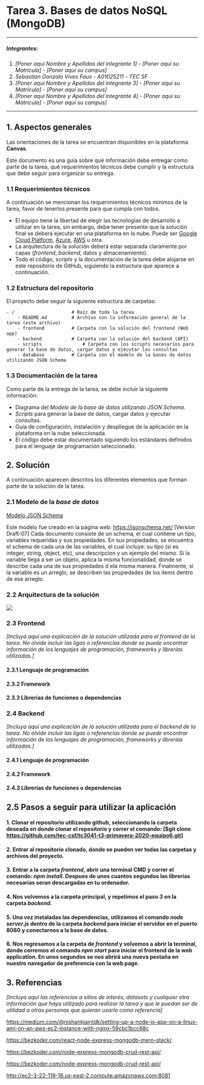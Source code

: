# Tarea 3. Bases de datos NoSQL (MongoDB)

---

##### Integrantes:
1. *[Poner aquí Nombre y Apellidos del integrante 1]* - *[Poner aquí su Matrícula]* - *[Poner aquí su campus]*
2. *Sebastian Gonzalo Vives Faus* - *A01025211* - *TEC SF*
3. *[Poner aquí Nombre y Apellidos del integrante 3]* - *[Poner aquí su Matrícula]* - *[Poner aquí su campus]*
4. *[Poner aquí Nombre y Apellidos del integrante 4]* - *[Poner aquí su Matrícula]* - *[Poner aquí su campus]*

---
## 1. Aspectos generales

Las orientaciones de la tarea se encuentran disponibles en la plataforma **Canvas**.

Este documento es una guía sobre qué información debe entregar como parte de la tarea, qué requerimientos técnicos debe cumplir y la estructura que debe seguir para organizar su entrega.


### 1.1 Requerimientos técnicos

A continuación se mencionan los requerimientos técnicos mínimos de la tarea, favor de tenerlos presente para que cumpla con todos.

* El equipo tiene la libertad de elegir las tecnologías de desarrollo a utilizar en la tarea, sin embargo, debe tener presente que la solución final se deberá ejecutar en una plataforma en la nube. Puede ser  [Google Cloud Platform](https://cloud.google.com/?hl=es), [Azure](https://azure.microsoft.com/en-us/), [AWS](https://aws.amazon.com/es/free/) u otra.
* La arquitectura de la solución deberá estar separada claramente por capas (*frontend*, *backend*, datos y almacenamiento).
* Todo el código, *scripts* y la documentación de la tarea debe alojarse en este repositorio de GitHub, siguiendo la estructura que aparece a continuación.

### 1.2 Estructura del repositorio

El proyecto debe seguir la siguiente estructura de carpetas:
```
- / 			        # Raíz de toda la tarea
    - README.md			# Archivo con la información general de la tarea (este archivo)
    - frontend			# Carpeta con la solución del frontend (Web app)
    - backend			# Carpeta con la solución del backend (API)
    - scripts		        # Carpeta con los scripts necesarios para generar la base de datos, cargar datos y ejecutar las consultas
    - database			# Carpeta con el modelo de la bases de datos utilizando JSON Schema

```

### 1.3 Documentación de la tarea

Como parte de la entrega de la tarea, se debe incluir la siguiente información:

* Diagrama del *Modelo de la base de datos utilizando JSON Schema*.
* *Scripts* para generar la base de datos, cargar datos y ejecutar consultas.
* Guía de configuración, instalación y despliegue de la aplicación en la plataforma en la nube  seleccionada.
* El código debe estar documentado siguiendo los estándares definidos para el lenguaje de programación seleccionado.

## 2. Solución

A continuación aparecen descritos los diferentes elementos que forman parte de la solución de la tarea.

### 2.1 Modelo de la *base de datos* 

[Modelo JSON Schema](database/DatabaseJsonScheme.json)

Este modelo fue creado en la página web: https://jsonschema.net/ [Version Draft-07]
Cada documento consiste de un schema, el cual contiene un tipo, variables requeridas y sus propiedades. En sus propiedades, se encuentra el schema de cada una de las variables, el cual incluye: su tipo (si es integer, string, object, etc), una descripcion y un ejemplo del mismo. Si la variable llega a ser un objeto, aplica la misma funcionalidad, donde se describe cada una de sus propiedades d ela misma manera. Finalmente, si la variable es un arreglo, se describen las propiedades de los items dentro de ese arreglo.

### 2.2 Arquitectura de la solución

![](database/Diagrama.png)

### 2.3 Frontend

*[Incluya aquí una explicación de la solución utilizada para el frontend de la tarea. No olvide incluir las ligas o referencias donde se puede encontrar información de los lenguajes de programación, frameworks y librerías utilizadas.]*

#### 2.3.1 Lenguaje de programación
#### 2.3.2 Framework
#### 2.3.3 Librerías de funciones o dependencias

### 2.4 Backend

*[Incluya aquí una explicación de la solución utilizada para el backend de la tarea. No olvide incluir las ligas o referencias donde se puede encontrar información de los lenguajes de programación, frameworks y librerías utilizadas.]*

#### 2.4.1 Lenguaje de programación
#### 2.4.2 Framework
#### 2.4.3 Librerías de funciones o dependencias

## 2.5 Pasos a seguir para utilizar la aplicación

#### 1. Clonar el repositorio utilizando github, seleccionando la carpeta deseada en donde clonar el repositorio y correr el comando: [$git clone https://github.com/tec-csf/tc3041-t3-primavera-2020-equipo6.git]
#### 2. Entrar al repositorio clonado, donde se pueden ver todas las carpetas y archivos del proyecto.
#### 3. Entrar a la carpeta *frontend*, abrir una terminal CMD y correr el comando: *npm install*. Despues de unos cuantos segundos las librerias necesarias seran descargadas en tu ordenador.
#### 4. Nos volvemos a la carpeta principal, y repetimos el paso *3* en la carpeta *backend*.
#### 5. Una vez instaladas las dependencias, utilizamos el comando *node server.js* dentro de la carpeta *backend* para iniciar el servidor en el puerto 8080 y conectarnos a la base de datos.
#### 6. Nos regresamos a la carpeta de *frontend* y volvemos a abrir la terminal, donde corremos el comando *npm start* para iniciar el frontend de la web application. En unos segundos se nos abrirá una nueva pestaña en nuestro navegador de preferencia con la web page.

## 3. Referencias

*[Incluya aquí las referencias a sitios de interés, datasets y cualquier otra información que haya utilizado para realizar la tarea y que le puedan ser de utilidad a otras personas que quieran usarlo como referencia]*

https://medium.com/@nishankjaintdk/setting-up-a-node-js-app-on-a-linux-ami-on-an-aws-ec2-instance-with-nginx-59cbc1bcc68c

https://bezkoder.com/react-node-express-mongodb-mern-stack/

https://bezkoder.com/node-express-mongodb-crud-rest-api/

https://bezkoder.com/node-express-mongodb-crud-rest-api/

http://ec2-3-22-119-16.us-east-2.compute.amazonaws.com:8081
